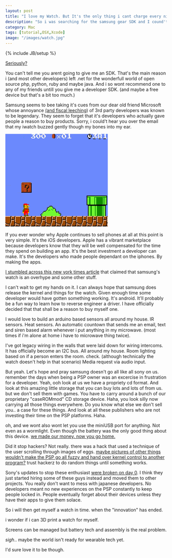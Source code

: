 ```yaml
---
layout: post
title: "I love my Watch. But It's the only thing i cant charge every night."
description: "So i was searching for the samsung gear SDK and I cound't find it. "
category: Mac 
tags: [tutorial,OSX,Xcode]
image: "/images/watch.jpg"
---
```

{% include JB/setup %}

[Seriously?](http://developer.samsung.com/forum/board/thread/view.do?boardName=General&messageId=243848)

You can't tell me you arent going to give me an SDK. That's the main reason i (and most other developers) left .net for the wonderfull world of open source php, python, ruby and maybe java. And i so wont recommend one to any of my friends untill you give me a developer SDK. (and maybe a free device but that's a bit too much.)

Samsung seems to bee taking it's cues from our dear old friend Microsoft whose annoyance [(and fiscal leeching](http://msdn.microsoft.com/en-us/subscriptions/buy.aspx)) of 3rd party developers was known to be legendary. They seem to forget that it's developers who actually gave people a reason to buy products. Sorry, i could't hear you over the email that my iwatch buzzed gently though my bones into my ear.

![mario](/images/mario.gif "samsung trying to reach for the stars.")

If you ever wonder why Apple continues to sell phones at all at this point is very simple. It's the iOS developers. Apple has a vibrant marketplace because developers know that they will be well compensated for the time they spend on building an app. It's the best investment a developer can make. It's the developers who made people dependant on the iphones. By making the apps.

[I stumbled across this new york times article](http://www.nytimes.com/2013/10/03/technology/personaltech/samsung-watch-sinks-under-weight-of-its-features.html?pagewanted=1&_r=1&ref=technology&) that claimed that samsung's watch is an overhype and some other stuff. 

I can't wait to get my hands on it. I can always hope that samsung does release the kernel and things for the watch. Given enough time some developer would have gotten something working. It's android. It'll probably be a fun way to learn how to reverse engineer a driver. I have officially decided that that shall be a reason to buy myself one. 

I would love to build an arduino based sensors all around my house. IR sensors. Heat sensors. An automatic countown that sends me an email, text and siren based alarm whenever i put anything in my microwave. (most times if i'm alone at home i have to microwave thing twice). 

I've got legacy wiring in the walls that were laid down for wiring intercoms. It has officially become an I2C bus. All around my house. Room lighting based on if a person enters the room. check. (although technically the watch doesn't help in that scenario) Media request via audio input. 

But yeah. Let's hope and pray samsung doesn't go all like all sony on us. remember the days when being a PSP owner was an excercise in frustration for a developer. Yeah, ooh look at us we have a propriety cd format. And look at this amazing little storage that you can buy lots and lots of from us. but we don't sell them with games. You have to carry around a bunch of our proprietary "caseROMmod" CD storage device. Haha, you look silly now carrying all those things everywhere. Do you know what else we don't sell you.. a case for these things. And look at all these publishers who are not investing their time on the PSP platforms. Haha.

oh, and we wont also wont let you use the miniUSB port for anything. Not even as a wormlight. Even though the battery was the only good thing about this device. [we made our money. now you go home.](http://www.zdnet.com/blog/btl/sony-psp-sales-tip-over-70-million-units-globally/50145)

Did it stop hackers? Not really. there was a hack that used a technique of the user scrolling through images of eggs. [maybe pictures of other things wouldn't make the PSP go all fuzzy and hand over kernel control to another program?](http://pspslimhacks.com/chickhen-mod-load-chickhen-smoother/) trust hackerz to do random things until something works.

Sony's updates to stop these enthusiast [were broken on day 0](http://www.slipperybrick.com/2007/01/psp-firmware-upgraded-cracked-on-same-day/). I think they just started hiring some of these guys instead and moved them to other projects. You really don't want to mess with japanese developers. No developers meant no new experiences on the PSP constantly to keep people locked in. People eventually forget about their devices unless they have their apps to give them solace.

So i will then get myself a watch in time. when the "innovation" has ended.

i wonder if i can 3D print a watch for myself. 

Screens can be managed but battery tech and assembly is the real problem.

*sigh*.. maybe the world isn't ready for wearable tech yet.

I'd sure love it to be though.